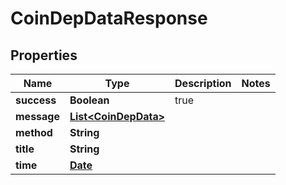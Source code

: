 
# CoinDepDataResponse

## Properties
Name | Type | Description | Notes
------------ | ------------- | ------------- | -------------
**success** | **Boolean** | true | 
**message** | [**List&lt;CoinDepData&gt;**](CoinDepData.md) |  | 
**method** | **String** |  | 
**title** | **String** |  | 
**time** | [**Date**](Date.md) |  | 



